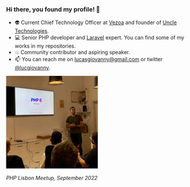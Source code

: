 ### Hi there, you found my profile! 👋

- :alien: Current Chief Technology Officer at [Vezoa](https://github.com/vezoa) and founder of [Uncle Technologies](https://uncletechnologies.com).
- :computer:  Senior PHP developer and [Laravel](http://laravel.com) expert. You can find some of my works in my repositories.
- :boom: Community contributor and aspiring speaker.
- 📫 You can reach me on lucasgiovanny@gmail.com or twitter [@lucgiovanny](http://twitter.com/lucgiovanny).

<img src="phplisbon.jpeg" width="250" />

_PHP Lisbon Meetup, September 2022_
